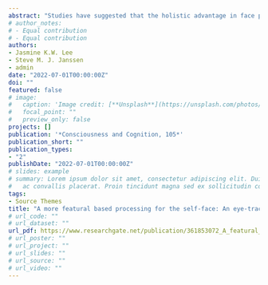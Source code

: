 ```yaml
---
abstract: "Studies have suggested that the holistic advantage in face perception is not always reported for the own face. With two eye-tracking experiments, we explored the role of holistic and featural processing in the processing and the recognition of self, personally familiar, and unfamiliar faces. Observers were asked to freely explore (Exp.1) and recognize (Exp.2) their own, a friend’s, and an unfamiliar face. In Exp.1, self-face was fixated more and longer and there was a preference for the mouth region when seeing the own face and for the nose region when seeing a friend and unfamiliar faces. In Exp.2, the viewing strategies did not differ across all faces, with eye fixations mostly directed to the nose region. These results suggest that task demands might modulate the way that the own face is perceived and highlights the importance of considering the role of the distinct visual experience people have for the own face in the processing and recognition of the self-face."
# author_notes:
# - Equal contribution
# - Equal contribution
authors:
- Jasmine K.W. Lee
- Steve M. J. Janssen
- admin
date: "2022-07-01T00:00:00Z"
doi: ""
featured: false
# image:
#   caption: 'Image credit: [**Unsplash**](https://unsplash.com/photos/jdD8gXaTZsc)'
#   focal_point: ""
#   preview_only: false
projects: []
publication: '*Consciousness and Cognition, 105*'
publication_short: ""
publication_types:
- "2"
publishDate: "2022-07-01T00:00:00Z"
# slides: example
# summary: Lorem ipsum dolor sit amet, consectetur adipiscing elit. Duis posuere tellus
#   ac convallis placerat. Proin tincidunt magna sed ex sollicitudin condimentum.
tags:
- Source Themes
title: "A more featural based processing for the self-face: An eye-tracking study"
# url_code: ""
# url_dataset: ""
url_pdf: https://www.researchgate.net/publication/361853072_A_featural_account_for_own-face_processing_Looking_for_support_from_face_inversion_composite_face_and_part-whole_tasks
# url_poster: ""
# url_project: ""
# url_slides: ""
# url_source: ""
# url_video: ""
---
```


